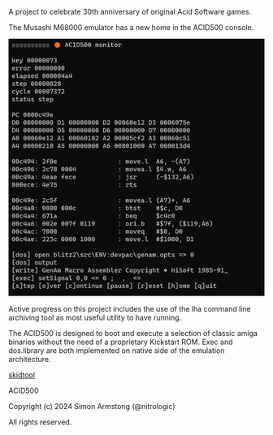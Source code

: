 A project to celebrate 30th anniversary of original Acid Software games.

The Musashi M68000 emulator has a new home in the ACID500 console.

![ACID500 monitor tool](media/sig12.jpg)

Active progress on this project includes the use of the lha command line archiving tool as most useful utility to have running.

The ACID500 is designed to boot and execute a selection of classic amiga binaries without the need of a proprietary Kickstart ROM. Exec and dos.library are both implemented on native side of the emulation architecture.

[skidtool](skidtool)

ACID500

Copyright (c) 2024 Simon Armstong (@nitrologic)

All rights reserved.

